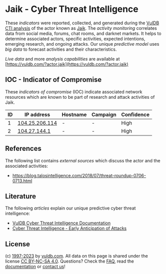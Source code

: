 # Jaik - Cyber Threat Intelligence

These _indicators_ were reported, collected, and generated during the [VulDB CTI analysis](https://vuldb.com/?kb.cti) of the actor known as [Jaik](https://vuldb.com/?actor.jaik). The _activity monitoring_ correlates data from social media, forums, chat rooms, and darknet markets. It helps to determine associated actors, specific activities, expected intentions, emerging research, and ongoing attacks. Our unique _predictive model_ uses _big data_ to forecast activities and their characteristics.

_Live data_ and more _analysis capabilities_ are available at [https://vuldb.com/?actor.jaik](https://vuldb.com/?actor.jaik)

## IOC - Indicator of Compromise

These _indicators of compromise_ (IOC) indicate associated network resources which are known to be part of research and attack activities of Jaik.

ID | IP address | Hostname | Campaign | Confidence
-- | ---------- | -------- | -------- | ----------
1 | [104.25.206.114](https://vuldb.com/?ip.104.25.206.114) | - | - | High
2 | [104.27.144.1](https://vuldb.com/?ip.104.27.144.1) | - | - | High

## References

The following list contains _external sources_ which discuss the actor and the associated activities:

* https://blog.talosintelligence.com/2018/07/threat-roundup-0706-0713.html

## Literature

The following _articles_ explain our unique predictive cyber threat intelligence:

* [VulDB Cyber Threat Intelligence Documentation](https://vuldb.com/?kb.cti)
* [Cyber Threat Intelligence - Early Anticipation of Attacks](https://www.scip.ch/en/?labs.20201022)

## License

(c) [1997-2023](https://vuldb.com/?kb.changelog) by [vuldb.com](https://vuldb.com/?kb.about). All data on this page is shared under the license [CC BY-NC-SA 4.0](https://creativecommons.org/licenses/by-nc-sa/4.0/). Questions? Check the [FAQ](https://vuldb.com/?kb.faq), read the [documentation](https://vuldb.com/?kb) or [contact us](https://vuldb.com/?contact)!
